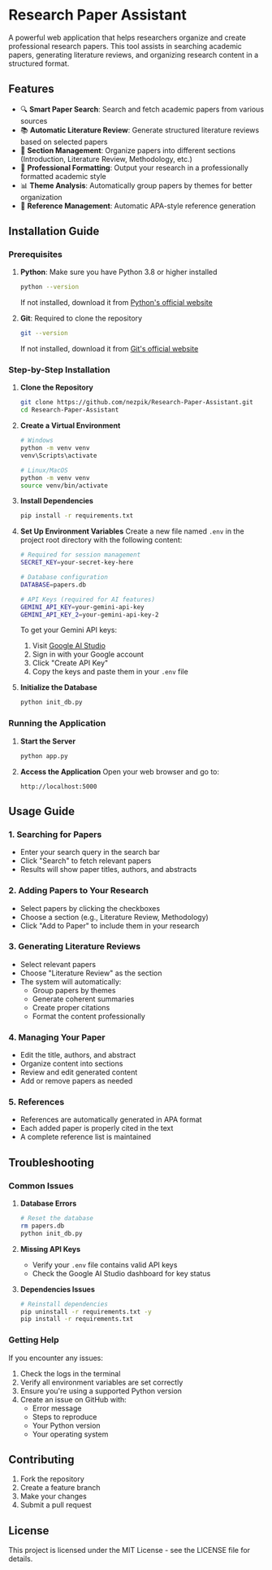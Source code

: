 # Research Paper Assistant

A powerful web application that helps researchers organize and create professional research papers. This tool assists in searching academic papers, generating literature reviews, and organizing research content in a structured format.

## Features

- 🔍 **Smart Paper Search**: Search and fetch academic papers from various sources
- 📚 **Automatic Literature Review**: Generate structured literature reviews based on selected papers
- 📝 **Section Management**: Organize papers into different sections (Introduction, Literature Review, Methodology, etc.)
- 🎨 **Professional Formatting**: Output your research in a professionally formatted academic style
- 📊 **Theme Analysis**: Automatically group papers by themes for better organization
- 📑 **Reference Management**: Automatic APA-style reference generation

## Installation Guide

### Prerequisites

1. **Python**: Make sure you have Python 3.8 or higher installed
   ```bash
   python --version
   ```
   If not installed, download it from [Python's official website](https://www.python.org/downloads/)

2. **Git**: Required to clone the repository
   ```bash
   git --version
   ```
   If not installed, download it from [Git's official website](https://git-scm.com/downloads)

### Step-by-Step Installation

1. **Clone the Repository**
   ```bash
   git clone https://github.com/nezpik/Research-Paper-Assistant.git
   cd Research-Paper-Assistant
   ```

2. **Create a Virtual Environment**
   ```bash
   # Windows
   python -m venv venv
   venv\Scripts\activate

   # Linux/MacOS
   python -m venv venv
   source venv/bin/activate
   ```

3. **Install Dependencies**
   ```bash
   pip install -r requirements.txt
   ```

4. **Set Up Environment Variables**
   Create a new file named `.env` in the project root directory with the following content:
   ```bash
   # Required for session management
   SECRET_KEY=your-secret-key-here

   # Database configuration
   DATABASE=papers.db

   # API Keys (required for AI features)
   GEMINI_API_KEY=your-gemini-api-key
   GEMINI_API_KEY_2=your-gemini-api-key-2
   ```

   To get your Gemini API keys:
   1. Visit [Google AI Studio](https://makersuite.google.com/app/apikey)
   2. Sign in with your Google account
   3. Click "Create API Key"
   4. Copy the keys and paste them in your `.env` file

5. **Initialize the Database**
   ```bash
   python init_db.py
   ```

### Running the Application

1. **Start the Server**
   ```bash
   python app.py
   ```

2. **Access the Application**
   Open your web browser and go to:
   ```
   http://localhost:5000
   ```

## Usage Guide

### 1. Searching for Papers
- Enter your search query in the search bar
- Click "Search" to fetch relevant papers
- Results will show paper titles, authors, and abstracts

### 2. Adding Papers to Your Research
- Select papers by clicking the checkboxes
- Choose a section (e.g., Literature Review, Methodology)
- Click "Add to Paper" to include them in your research

### 3. Generating Literature Reviews
- Select relevant papers
- Choose "Literature Review" as the section
- The system will automatically:
  - Group papers by themes
  - Generate coherent summaries
  - Create proper citations
  - Format the content professionally

### 4. Managing Your Paper
- Edit the title, authors, and abstract
- Organize content into sections
- Review and edit generated content
- Add or remove papers as needed

### 5. References
- References are automatically generated in APA format
- Each added paper is properly cited in the text
- A complete reference list is maintained

## Troubleshooting

### Common Issues

1. **Database Errors**
   ```bash
   # Reset the database
   rm papers.db
   python init_db.py
   ```

2. **Missing API Keys**
   - Verify your `.env` file contains valid API keys
   - Check the Google AI Studio dashboard for key status

3. **Dependencies Issues**
   ```bash
   # Reinstall dependencies
   pip uninstall -r requirements.txt -y
   pip install -r requirements.txt
   ```

### Getting Help

If you encounter any issues:
1. Check the logs in the terminal
2. Verify all environment variables are set correctly
3. Ensure you're using a supported Python version
4. Create an issue on GitHub with:
   - Error message
   - Steps to reproduce
   - Your Python version
   - Your operating system

## Contributing

1. Fork the repository
2. Create a feature branch
3. Make your changes
4. Submit a pull request

## License

This project is licensed under the MIT License - see the LICENSE file for details.
